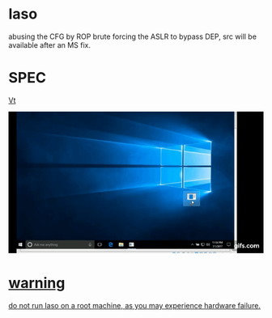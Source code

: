 # Iaso
abusing the CFG by ROP brute forcing the ASLR to bypass DEP, src will be available after an MS fix.

# SPEC

<html><a href="https://www.virustotal.com/en/file/c09a1d19361102cecae73efa418bac9a72474b347b4aaaaca2b16f095965b0df/analysis/1498951686/">Vt</html>

![](pic/bsod2.gif)

# warning
do not run Iaso on a root machine, as you may experience hardware failure.



